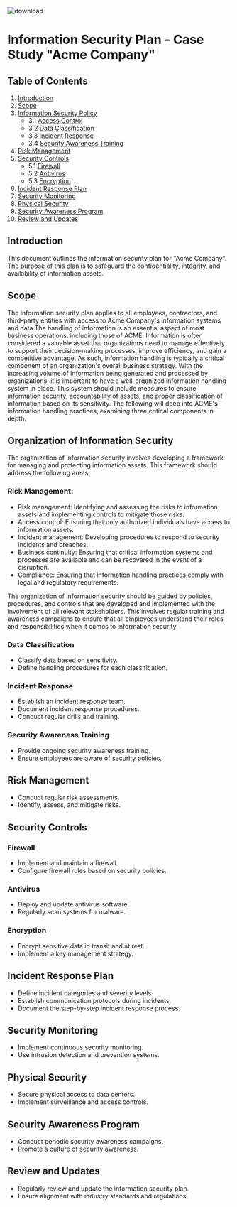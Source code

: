 ![download](https://github.com/jmart375/Information-Security-Plan/assets/91294710/5dc2fb48-4dfb-4d19-94e9-d9fab186370c)
# Information Security Plan - Case Study "Acme Company"

## Table of Contents
1. [Introduction](#introduction)
2. [Scope](#scope)
3. [Information Security Policy](#information-security-policy)
   - 3.1 [Access Control](#access-control)
   - 3.2 [Data Classification](#data-classification)
   - 3.3 [Incident Response](#incident-response)
   - 3.4 [Security Awareness Training](#security-awareness-training)
4. [Risk Management](#risk-management)
5. [Security Controls](#security-controls)
   - 5.1 [Firewall](#firewall)
   - 5.2 [Antivirus](#antivirus)
   - 5.3 [Encryption](#encryption)
6. [Incident Response Plan](#incident-response-plan)
7. [Security Monitoring](#security-monitoring)
8. [Physical Security](#physical-security)
9. [Security Awareness Program](#security-awareness-program)
10. [Review and Updates](#review-and-updates)

## Introduction
This document outlines the information security plan for "Acme Company". The purpose of this plan is to safeguard the confidentiality, integrity, and availability of information assets.

## Scope
The information security plan applies to all employees, contractors, and third-party entities with access to Acme Company's information systems and data.The handling of information is an essential aspect of most business operations, including those of ACME. Information is often considered a valuable asset that organizations need to manage effectively to support their decision-making processes, improve efficiency, and gain a competitive advantage. As such, information handling is typically a critical component of an organization's overall business strategy. With the increasing volume of information being generated and processed by organizations, it is important to have a well-organized information handling system in place. This system should include measures to ensure information security, accountability of assets, and proper classification of information based on its sensitivity. The following will deep into ACME's information handling practices, examining three critical components in depth.

## Organization of Information Security
The organization of information security involves developing a framework for managing and protecting information assets. This framework should address the following areas: 
### Risk Management:
- Risk management: Identifying and assessing the risks to information assets and implementing controls to mitigate those risks.
- Access control: Ensuring that only authorized individuals have access to information assets.
- Incident management: Developing procedures to respond to security incidents and breaches. 
- Business continuity: Ensuring that critical information systems and processes are available and can be recovered in the event of a disruption.
- Compliance: Ensuring that information handling practices comply with legal and regulatory requirements. 

The organization of information security should be guided by policies, procedures, and controls that are developed and implemented with the involvement of all relevant stakeholders. This involves regular training and awareness campaigns to ensure that all employees understand their roles and responsibilities when it comes to information security. 
### Data Classification
- Classify data based on sensitivity.
- Define handling procedures for each classification.

### Incident Response
- Establish an incident response team.
- Document incident response procedures.
- Conduct regular drills and training.

### Security Awareness Training
- Provide ongoing security awareness training.
- Ensure employees are aware of security policies.

## Risk Management
- Conduct regular risk assessments.
- Identify, assess, and mitigate risks.

## Security Controls
### Firewall
- Implement and maintain a firewall.
- Configure firewall rules based on security policies.

### Antivirus
- Deploy and update antivirus software.
- Regularly scan systems for malware.

### Encryption
- Encrypt sensitive data in transit and at rest.
- Implement a key management strategy.

## Incident Response Plan
- Define incident categories and severity levels.
- Establish communication protocols during incidents.
- Document the step-by-step incident response process.

## Security Monitoring
- Implement continuous security monitoring.
- Use intrusion detection and prevention systems.

## Physical Security
- Secure physical access to data centers.
- Implement surveillance and access controls.

## Security Awareness Program
- Conduct periodic security awareness campaigns.
- Promote a culture of security awareness.

## Review and Updates
- Regularly review and update the information security plan.
- Ensure alignment with industry standards and regulations.

